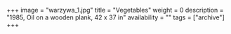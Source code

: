 +++
image = "warzywa_1.jpg"
title = "Vegetables"
weight = 0
description = "1985, Oil on a wooden plank, 42 x 37 in"
availability = ""
tags = ["archive"]
+++
